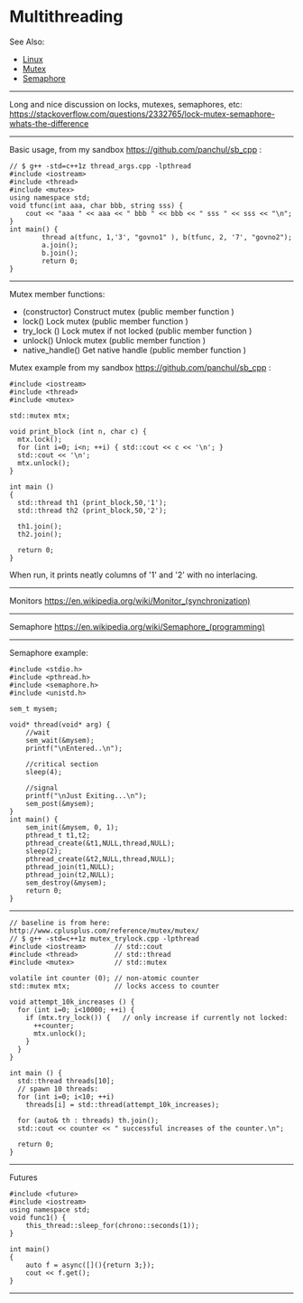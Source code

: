# Multithreading

See Also:

 - [Linux](Linux.md) 
 - [Mutex](Mutex.md) 
 - [Semaphore](Semaphore.md) 

---

Long and nice discussion on locks, mutexes, semaphores, etc:
https://stackoverflow.com/questions/2332765/lock-mutex-semaphore-whats-the-difference






---

Basic usage, from my sandbox https://github.com/panchul/sb_cpp :

    // $ g++ -std=c++1z thread_args.cpp -lpthread
    #include <iostream>
    #include <thread>
    #include <mutex>
    using namespace std;
    void tfunc(int aaa, char bbb, string sss) {
        cout << "aaa " << aaa << " bbb " << bbb << " sss " << sss << "\n";
    }
    int main() {
            thread a(tfunc, 1,'3', "govno1" ), b(tfunc, 2, '7', "govno2");
            a.join();
            b.join();
            return 0;
    }

---

Mutex member functions:

- (constructor) Construct mutex (public member function )
- lock() Lock mutex (public member function )
- try_lock () Lock mutex if not locked (public member function )
- unlock() Unlock mutex (public member function )
- native_handle() Get native handle (public member function )

Mutex example from my sandbox https://github.com/panchul/sb_cpp :

    #include <iostream>
    #include <thread>
    #include <mutex>

    std::mutex mtx;

    void print_block (int n, char c) {
      mtx.lock();
      for (int i=0; i<n; ++i) { std::cout << c << '\n'; }
      std::cout << '\n';
      mtx.unlock();
    }

    int main ()
    {
      std::thread th1 (print_block,50,'1');
      std::thread th2 (print_block,50,'2');

      th1.join();
      th2.join();

      return 0;
    }

When run, it prints neatly columns of '1' and '2' with no interlacing.

---

Monitors
https://en.wikipedia.org/wiki/Monitor_(synchronization)

---

Semaphore
https://en.wikipedia.org/wiki/Semaphore_(programming)

---

Semaphore example:

```
#include <stdio.h> 
#include <pthread.h> 
#include <semaphore.h> 
#include <unistd.h> 
  
sem_t mysem; 
  
void* thread(void* arg) { 
    //wait 
    sem_wait(&mysem); 
    printf("\nEntered..\n"); 
  
    //critical section 
    sleep(4); 
      
    //signal 
    printf("\nJust Exiting...\n"); 
    sem_post(&mysem); 
} 
int main() { 
    sem_init(&mysem, 0, 1); 
    pthread_t t1,t2; 
    pthread_create(&t1,NULL,thread,NULL); 
    sleep(2); 
    pthread_create(&t2,NULL,thread,NULL); 
    pthread_join(t1,NULL); 
    pthread_join(t2,NULL); 
    sem_destroy(&mysem); 
    return 0; 
} 
```

---

```
// baseline is from here: http://www.cplusplus.com/reference/mutex/mutex/
// $ g++ -std=c++1z mutex_trylock.cpp -lpthread 
#include <iostream>       // std::cout
#include <thread>         // std::thread
#include <mutex>          // std::mutex

volatile int counter (0); // non-atomic counter
std::mutex mtx;           // locks access to counter

void attempt_10k_increases () {
  for (int i=0; i<10000; ++i) {
    if (mtx.try_lock()) {   // only increase if currently not locked:
      ++counter;
      mtx.unlock();
    }
  }
}

int main () {
  std::thread threads[10];
  // spawn 10 threads:
  for (int i=0; i<10; ++i)
    threads[i] = std::thread(attempt_10k_increases);

  for (auto& th : threads) th.join();
  std::cout << counter << " successful increases of the counter.\n";

  return 0;
}
```

---

Futures

    #include <future>
    #include <iostream>
    using namespace std;
    void func1() {
        this_thread::sleep_for(chrono::seconds(1));
    }

    int main()
    {
        auto f = async([](){return 3;});
        cout << f.get();
    }

---